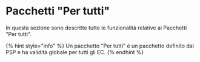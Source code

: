 # Pacchetti "Per tutti"

In questa sezione sono descritte tutte le funzionalità relative ai Pacchetti "Per tutti".

{% hint style="info" %}
Un pacchetto "Per tutti" è un pacchetto definito dal PSP e ha validità globale per tutti gli EC.
{% endhint %}
